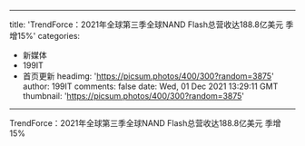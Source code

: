 
---
title: 'TrendForce：2021年全球第三季全球NAND Flash总营收达188.8亿美元 季增15%'
categories: 
 - 新媒体
 - 199IT
 - 首页更新
headimg: 'https://picsum.photos/400/300?random=3875'
author: 199IT
comments: false
date: Wed, 01 Dec 2021 13:29:11 GMT
thumbnail: 'https://picsum.photos/400/300?random=3875'
---

<div>   
TrendForce：2021年全球第三季全球NAND Flash总营收达188.8亿美元 季增15%  
</div>
            